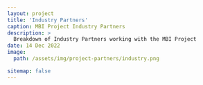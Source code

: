 ```yaml
---
layout: project
title: 'Industry Partners'
caption: MBI Project Industry Partners
description: >
  Breakdown of Industry Partners working with the MBI Project
date: 14 Dec 2022
image: 
  path: /assets/img/project-partners/industry.png

sitemap: false
---
```

